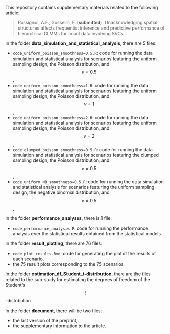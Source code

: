This repository contains supplementary materials related to the following article:

> Rossignol, A.F., Gosselin, F. (**submitted**). Unacknowledging spatial structures affects frequentist inference and predictive performance of hierarchical GLMMs for count data involving SVCs.

In the folder **data_simulation_and_statistical_analysis**, there are 5 files:

* `code_uniform_poisson_smoothness=0.5.R`: code for running the data simulation and statistical analysis for scenarios featuring the uniform sampling design, the Poisson distribution, and $$\nu = 0.5$$,
* `code_uniform_poisson_smoothness=1.R`: code for running the data simulation and statistical analysis for scenarios featuring the uniform sampling design, the Poisson distribution, and $$\nu = 1$$,
* `code_uniform_poisson_smoothness=2.R`: code for running the data simulation and statistical analysis for scenarios featuring the uniform sampling design, the Poisson distribution, and $$\nu = 2$$,
* `code_clumped_poisson_smoothness=0.5.R`: code for running the data simulation and statistical analysis for scenarios featuring the clumped sampling design, the Poisson distribution, and $$\nu = 0.5$$,
* `code_uniform_NB_smoothness=0.5.R`: code for running the data simulation and statistical analysis for scenarios featuring the uniform sampling design, the negative binomial distribution, and $$\nu = 0.5$$,

In the folder **performance_analyses**, there is 1 file: 
* `code_performance_analysis.R`: code for running the performance analysis over the statistical results obtained from the statistical models.

In the folder **result_plotting**, there are 76 files: 
* `code_plot_results.Rmd`: code for generating the plot of the results of each scenario,
* the 75 result plots corresponding to the 75 scenarios.

In the folder **estimation_df_Student_t-distribution**, there are the files related to the sub-study for estimating the degrees of freedom of the Student's $$t$$-distribution

In the folder **document**, there will be two files:

* the last version of the preprint,
* the supplementary information to the article.
